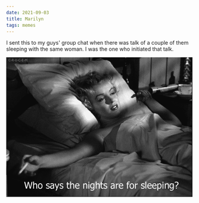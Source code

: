 ```yaml
---
date: 2021-09-03
title: Marilyn
tags: memes
---
```


I sent this to my guys' group chat when there was talk of a couple of them sleeping with the same woman. I was the one who initiated that talk.

![marilyn](https://raw.githubusercontent.com/muneer78/muneer78.github.io/master/images/marilyn.gif)
 
